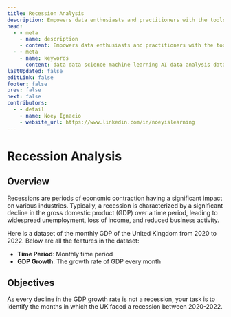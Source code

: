 ```yaml
---
title: Recession Analysis
description: Empowers data enthusiasts and practitioners with the tools and knowledge to unlock the potential of data.
head:
  - - meta
    - name: description
    - content: Empowers data enthusiasts and practitioners with the tools and knowledge to unlock the potential of data.
  - - meta
    - name: keywords
      content: data data science machine learning AI data analysis data-driven data enthusiasts data practitioners
lastUpdated: false
editLink: false
footer: false
prev: false
next: false
contributors:
  - - detail
    - name: Noey Ignacio
    - website_url: https://www.linkedin.com/in/noeyislearning
---
```


# Recession Analysis

<DownloadBadge githubURL=""></DownloadBadge>

## Overview

Recessions are periods of economic contraction having a significant impact on various industries. Typically, a recession is characterized by a significant decline in the gross domestic product (GDP) over a time period, leading to widespread unemployment, loss of income, and reduced business activity.

Here is a dataset of the monthly GDP of the United Kingdom from 2020 to 2022. Below are all the features in the dataset:

- **Time Period**: Monthly time period
- **GDP Growth**: The growth rate of GDP every month

## Objectives

As every decline in the GDP growth rate is not a recession, your task is to identify the months in which the UK faced a recession between 2020-2022.
